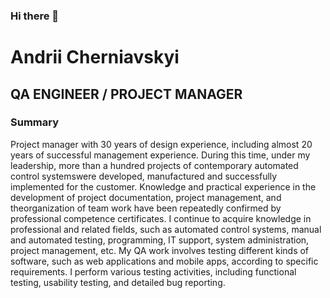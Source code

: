 ### Hi there 👋

<!--
**Ochilnik/Ochilnik** is a ✨ _special_ ✨ repository because its `README.md` (this file) appears on your GitHub profile.

Here are some ideas to get you started:

- 🔭 I’m currently working on ...
- 🌱 I’m currently learning ...
- 👯 I’m looking to collaborate on ...
- 🤔 I’m looking for help with ...
- 💬 Ask me about ...
- 📫 How to reach me: ...
- 😄 Pronouns: ...
- ⚡ Fun fact: ...
-->

# Andrii Cherniavskyi
## QA ENGINEER / PROJECT MANAGER

### Summary
Project manager with 30 years of design experience, including almost 20 years of successful management experience.
During this time, under my leadership, more than a hundred projects of contemporary automated control systemswere developed, manufactured and successfully implemented for the customer.
Knowledge and practical experience in the development of project documentation, project management, and theorganization of team work have been repeatedly confirmed by professional competence certificates.
I continue to acquire knowledge in professional and related fields, such as automated control systems, manual and automated testing, programming, IT support, system administration, project management, etc.
My QA work involves testing different kinds of software, such as web applications and mobile apps, according to specific requirements. I perform various testing activities, including functional testing, usability testing, and detailed bug reporting.

